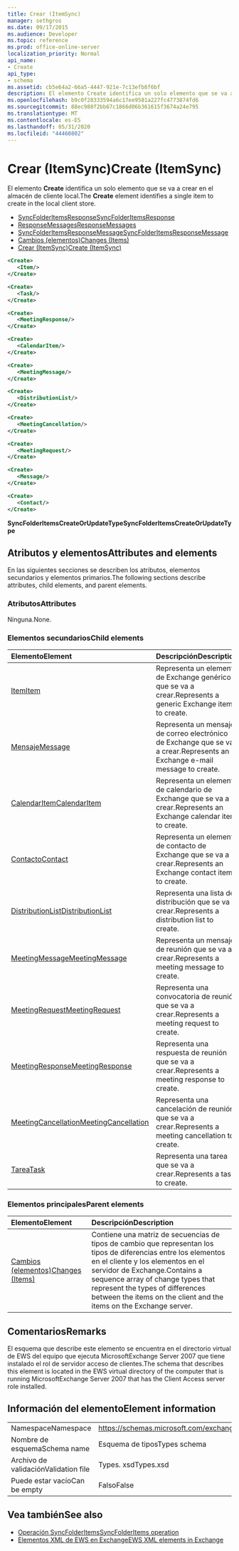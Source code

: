 ```yaml
---
title: Crear (ItemSync)
manager: sethgros
ms.date: 09/17/2015
ms.audience: Developer
ms.topic: reference
ms.prod: office-online-server
localization_priority: Normal
api_name:
- Create
api_type:
- schema
ms.assetid: cb5e64a2-66a5-4447-921e-7c13efb8f6bf
description: El elemento Create identifica un solo elemento que se va a crear en el almacén de cliente local.
ms.openlocfilehash: b9c0f28333594a6c17ee9581a227fc4773874fd6
ms.sourcegitcommit: 88ec988f2bb67c1866d06b361615f3674a24e795
ms.translationtype: MT
ms.contentlocale: es-ES
ms.lasthandoff: 05/31/2020
ms.locfileid: "44460802"
---
```

# <a name="create-itemsync"></a><span data-ttu-id="860fc-103">Crear (ItemSync)</span><span class="sxs-lookup"><span data-stu-id="860fc-103">Create (ItemSync)</span></span>

<span data-ttu-id="860fc-104">El elemento **Create** identifica un solo elemento que se va a crear en el almacén de cliente local.</span><span class="sxs-lookup"><span data-stu-id="860fc-104">The **Create** element identifies a single item to create in the local client store.</span></span> 
  
- [<span data-ttu-id="860fc-105">SyncFolderItemsResponse</span><span class="sxs-lookup"><span data-stu-id="860fc-105">SyncFolderItemsResponse</span></span>](syncfolderitemsresponse.md) 
- [<span data-ttu-id="860fc-106">ResponseMessages</span><span class="sxs-lookup"><span data-stu-id="860fc-106">ResponseMessages</span></span>](responsemessages.md) 
- [<span data-ttu-id="860fc-107">SyncFolderItemsResponseMessage</span><span class="sxs-lookup"><span data-stu-id="860fc-107">SyncFolderItemsResponseMessage</span></span>](syncfolderitemsresponsemessage.md) 
- [<span data-ttu-id="860fc-108">Cambios (elementos)</span><span class="sxs-lookup"><span data-stu-id="860fc-108">Changes (Items)</span></span>](changes-items.md) 
- [<span data-ttu-id="860fc-109">Crear (ItemSync)</span><span class="sxs-lookup"><span data-stu-id="860fc-109">Create (ItemSync)</span></span>](create-itemsync.md)
  
```xml
<Create>
   <Item/>
</Create>
```

```xml
<Create>
   <Task/> 
</Create>
```

```xml
<Create>
   <MeetingResponse/>
</Create>
```

```xml
<Create>
   <CalendarItem/>
</Create>
```

```xml
<Create>
   <MeetingMessage/>
</Create>
```

```xml
<Create>
   <DistributionList/>
</Create>
```

```xml
<Create>
   <MeetingCancellation/>
</Create>
```

```xml
<Create>
   <MeetingRequest/> 
</Create>
```

```xml
<Create>
   <Message/> 
</Create>
```

```xml
<Create>
   <Contact/> 
</Create>
```

<span data-ttu-id="860fc-110">**SyncFolderItemsCreateOrUpdateType**</span><span class="sxs-lookup"><span data-stu-id="860fc-110">**SyncFolderItemsCreateOrUpdateType**</span></span>

## <a name="attributes-and-elements"></a><span data-ttu-id="860fc-111">Atributos y elementos</span><span class="sxs-lookup"><span data-stu-id="860fc-111">Attributes and elements</span></span>

<span data-ttu-id="860fc-112">En las siguientes secciones se describen los atributos, elementos secundarios y elementos primarios.</span><span class="sxs-lookup"><span data-stu-id="860fc-112">The following sections describe attributes, child elements, and parent elements.</span></span>
  
### <a name="attributes"></a><span data-ttu-id="860fc-113">Atributos</span><span class="sxs-lookup"><span data-stu-id="860fc-113">Attributes</span></span>

<span data-ttu-id="860fc-114">Ninguna.</span><span class="sxs-lookup"><span data-stu-id="860fc-114">None.</span></span>
  
### <a name="child-elements"></a><span data-ttu-id="860fc-115">Elementos secundarios</span><span class="sxs-lookup"><span data-stu-id="860fc-115">Child elements</span></span>

|<span data-ttu-id="860fc-116">**Elemento**</span><span class="sxs-lookup"><span data-stu-id="860fc-116">**Element**</span></span>|<span data-ttu-id="860fc-117">**Descripción**</span><span class="sxs-lookup"><span data-stu-id="860fc-117">**Description**</span></span>|
|:-----|:-----|
|[<span data-ttu-id="860fc-118">Item</span><span class="sxs-lookup"><span data-stu-id="860fc-118">Item</span></span>](item.md) <br/> |<span data-ttu-id="860fc-119">Representa un elemento de Exchange genérico que se va a crear.</span><span class="sxs-lookup"><span data-stu-id="860fc-119">Represents a generic Exchange item to create.</span></span>  <br/> |
|[<span data-ttu-id="860fc-120">Mensaje</span><span class="sxs-lookup"><span data-stu-id="860fc-120">Message</span></span>](message-ex15websvcsotherref.md) <br/> |<span data-ttu-id="860fc-121">Representa un mensaje de correo electrónico de Exchange que se va a crear.</span><span class="sxs-lookup"><span data-stu-id="860fc-121">Represents an Exchange e-mail message to create.</span></span>  <br/> |
|[<span data-ttu-id="860fc-122">CalendarItem</span><span class="sxs-lookup"><span data-stu-id="860fc-122">CalendarItem</span></span>](calendaritem.md) <br/> |<span data-ttu-id="860fc-123">Representa un elemento de calendario de Exchange que se va a crear.</span><span class="sxs-lookup"><span data-stu-id="860fc-123">Represents an Exchange calendar item to create.</span></span>  <br/> |
|[<span data-ttu-id="860fc-124">Contacto</span><span class="sxs-lookup"><span data-stu-id="860fc-124">Contact</span></span>](contact.md) <br/> |<span data-ttu-id="860fc-125">Representa un elemento de contacto de Exchange que se va a crear.</span><span class="sxs-lookup"><span data-stu-id="860fc-125">Represents an Exchange contact item to create.</span></span>  <br/> |
|[<span data-ttu-id="860fc-126">DistributionList</span><span class="sxs-lookup"><span data-stu-id="860fc-126">DistributionList</span></span>](distributionlist.md) <br/> |<span data-ttu-id="860fc-127">Representa una lista de distribución que se va a crear.</span><span class="sxs-lookup"><span data-stu-id="860fc-127">Represents a distribution list to create.</span></span>  <br/> |
|[<span data-ttu-id="860fc-128">MeetingMessage</span><span class="sxs-lookup"><span data-stu-id="860fc-128">MeetingMessage</span></span>](meetingmessage.md) <br/> |<span data-ttu-id="860fc-129">Representa un mensaje de reunión que se va a crear.</span><span class="sxs-lookup"><span data-stu-id="860fc-129">Represents a meeting message to create.</span></span>  <br/> |
|[<span data-ttu-id="860fc-130">MeetingRequest</span><span class="sxs-lookup"><span data-stu-id="860fc-130">MeetingRequest</span></span>](meetingrequest.md) <br/> |<span data-ttu-id="860fc-131">Representa una convocatoria de reunión que se va a crear.</span><span class="sxs-lookup"><span data-stu-id="860fc-131">Represents a meeting request to create.</span></span>  <br/> |
|[<span data-ttu-id="860fc-132">MeetingResponse</span><span class="sxs-lookup"><span data-stu-id="860fc-132">MeetingResponse</span></span>](meetingresponse.md) <br/> |<span data-ttu-id="860fc-133">Representa una respuesta de reunión que se va a crear.</span><span class="sxs-lookup"><span data-stu-id="860fc-133">Represents a meeting response to create.</span></span>  <br/> |
|[<span data-ttu-id="860fc-134">MeetingCancellation</span><span class="sxs-lookup"><span data-stu-id="860fc-134">MeetingCancellation</span></span>](meetingcancellation.md) <br/> |<span data-ttu-id="860fc-135">Representa una cancelación de reunión que se va a crear.</span><span class="sxs-lookup"><span data-stu-id="860fc-135">Represents a meeting cancellation to create.</span></span>  <br/> |
|[<span data-ttu-id="860fc-136">Tarea</span><span class="sxs-lookup"><span data-stu-id="860fc-136">Task</span></span>](task.md) <br/> |<span data-ttu-id="860fc-137">Representa una tarea que se va a crear.</span><span class="sxs-lookup"><span data-stu-id="860fc-137">Represents a task to create.</span></span>  <br/> |
   
### <a name="parent-elements"></a><span data-ttu-id="860fc-138">Elementos principales</span><span class="sxs-lookup"><span data-stu-id="860fc-138">Parent elements</span></span>

|<span data-ttu-id="860fc-139">**Elemento**</span><span class="sxs-lookup"><span data-stu-id="860fc-139">**Element**</span></span>|<span data-ttu-id="860fc-140">**Descripción**</span><span class="sxs-lookup"><span data-stu-id="860fc-140">**Description**</span></span>|
|:-----|:-----|
|[<span data-ttu-id="860fc-141">Cambios (elementos)</span><span class="sxs-lookup"><span data-stu-id="860fc-141">Changes (Items)</span></span>](changes-items.md) <br/> |<span data-ttu-id="860fc-142">Contiene una matriz de secuencias de tipos de cambio que representan los tipos de diferencias entre los elementos en el cliente y los elementos en el servidor de Exchange.</span><span class="sxs-lookup"><span data-stu-id="860fc-142">Contains a sequence array of change types that represent the types of differences between the items on the client and the items on the Exchange server.</span></span>  <br/> |
   
## <a name="remarks"></a><span data-ttu-id="860fc-143">Comentarios</span><span class="sxs-lookup"><span data-stu-id="860fc-143">Remarks</span></span>

<span data-ttu-id="860fc-144">El esquema que describe este elemento se encuentra en el directorio virtual de EWS del equipo que ejecuta MicrosoftExchange Server 2007 que tiene instalado el rol de servidor acceso de clientes.</span><span class="sxs-lookup"><span data-stu-id="860fc-144">The schema that describes this element is located in the EWS virtual directory of the computer that is running MicrosoftExchange Server 2007 that has the Client Access server role installed.</span></span>
  
## <a name="element-information"></a><span data-ttu-id="860fc-145">Información del elemento</span><span class="sxs-lookup"><span data-stu-id="860fc-145">Element information</span></span>

|||
|:-----|:-----|
|<span data-ttu-id="860fc-146">Namespace</span><span class="sxs-lookup"><span data-stu-id="860fc-146">Namespace</span></span>  <br/> |https://schemas.microsoft.com/exchange/services/2006/types  <br/> |
|<span data-ttu-id="860fc-147">Nombre de esquema</span><span class="sxs-lookup"><span data-stu-id="860fc-147">Schema name</span></span>  <br/> |<span data-ttu-id="860fc-148">Esquema de tipos</span><span class="sxs-lookup"><span data-stu-id="860fc-148">Types schema</span></span>  <br/> |
|<span data-ttu-id="860fc-149">Archivo de validación</span><span class="sxs-lookup"><span data-stu-id="860fc-149">Validation file</span></span>  <br/> |<span data-ttu-id="860fc-150">Types. xsd</span><span class="sxs-lookup"><span data-stu-id="860fc-150">Types.xsd</span></span>  <br/> |
|<span data-ttu-id="860fc-151">Puede estar vacío</span><span class="sxs-lookup"><span data-stu-id="860fc-151">Can be empty</span></span>  <br/> |<span data-ttu-id="860fc-152">Falso</span><span class="sxs-lookup"><span data-stu-id="860fc-152">False</span></span>  <br/> |
   
## <a name="see-also"></a><span data-ttu-id="860fc-153">Vea también</span><span class="sxs-lookup"><span data-stu-id="860fc-153">See also</span></span>

- [<span data-ttu-id="860fc-154">Operación SyncFolderItems</span><span class="sxs-lookup"><span data-stu-id="860fc-154">SyncFolderItems operation</span></span>](syncfolderitems-operation.md)
- [<span data-ttu-id="860fc-155">Elementos XML de EWS en Exchange</span><span class="sxs-lookup"><span data-stu-id="860fc-155">EWS XML elements in Exchange</span></span>](ews-xml-elements-in-exchange.md)

